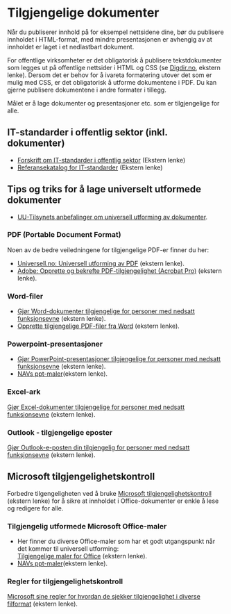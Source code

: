# Tilgjengelige dokumenter
<p class="typo-ingress">Når du publiserer innhold på for eksempel nettsidene dine, bør du publisere innholdet i HTML-format, med mindre presentasjonen er avhengig av at innholdet er laget i et nedlastbart dokument.</p>

For offentlige virksomheter er det obligatorisk å publisere tekstdokumenter som legges ut på offentlige nettsider i HTML og CSS (se [Digdir.no](https://www.digdir.no/digitale-felleslosninger/publisering-av-tekstdokument/1494), ekstern lenke). Dersom det er behov for å ivareta formatering utover det som er mulig med CSS, er det obligatorisk å utforme dokumentene i PDF. Du kan gjerne publisere dokumentene i andre formater i tillegg. 

Målet er å lage dokumenter og presentasjoner etc. som er tilgjengelige for alle.

## IT-standarder i offentlig sektor (inkl. dokumenter)
* [Forskrift om IT-standarder i offentlig sektor](https://lovdata.no/dokument/LTI/forskrift/2013-03-15-285) (Ekstern lenke)
* [Referansekatalog for IT-standarder](https://www.digdir.no/digitalisering-og-samordning/referansekatalogen-it-standardar/1480) (Ekstern lenke)

## Tips og triks for å lage universelt utformede dokumenter
- [UU-Tilsynets anbefalinger om universell utforming av dokumenter](https://www.uutilsynet.no/regelverk/dokumenter-pa-nettsider/208).
### PDF (Portable Document Format)
Noen av de bedre veiledningene for tilgjengelige PDF-er finner du her:
- [Universell.no: Universell utforming av PDF](https://www.universell.no/uupdf/) (ekstern lenke).
- [Adobe: Opprette og bekrefte PDF-tilgjengelighet (Acrobat Pro)](https://helpx.adobe.com/no/acrobat/using/create-verify-pdf-accessibility.html) (ekstern lenke).


### Word-filer
- [Gjør Word-dokumenter tilgjengelige for personer med nedsatt funksjonsevne](https://support.microsoft.com/nb-no/office/gj%C3%B8re-word-dokumenter-tilgjengelige-for-personer-med-funksjonshemninger-d9bf3683-87ac-47ea-b91a-78dcacb3c66d#PickTab=Windows) (ekstern lenke).
- [Opprette tilgjengelige PDF-filer fra Word](https://support.microsoft.com/nb-no/office/opprette-tilgjengelige-pdf-filer-064625e0-56ea-4e16-ad71-3aa33bb4b7ed#PickTab=Windows) (ekstern lenke).

### Powerpoint-presentasjoner
- [Gjør PowerPoint-presentasjoner tilgjengelige for personer med nedsatt funksjonsevne](https://support.microsoft.com/nb-no/office/gj%C3%B8re-powerpoint-presentasjoner-tilgjengelige-for-personer-med-funksjonshemninger-6f7772b2-2f33-4bd2-8ca7-dae3b2b3ef25#picktab=windows) (ekstern lenke).
- [NAVs ppt-maler](https://identitet.nav.no/d/n49NiiediAKF/verktoy-og-maler#/maler/powerpoint)(ekstern lenke).

### Excel-ark
[Gjør Excel-dokumenter tilgjengelige for personer med nedsatt funksjonsevne](https://support.microsoft.com/nb-no/office/gj%C3%B8re-excel-dokumenter-tilgjengelige-for-personer-med-funksjonshemninger-6cc05fc5-1314-48b5-8eb3-683e49b3e593#picktab=windows) (ekstern lenke).

### Outlook - tilgjengelige eposter
[Gjør Outlook-e-posten din tilgjengelig for personer med nedsatt funksjonsevne](https://support.microsoft.com/nb-no/office/gj%C3%B8r-outlook-e-posten-din-tilgjengelig-for-personer-med-funksjonshemninger-71ce71f4-7b15-4b7a-a2e3-cf91721bbacb#picktab=windows) (ekstern lenke).

## Microsoft tilgjengelighetskontroll
Forbedre tilgengeligheten ved å bruke [Microsoft tilgjengelighetskontroll](https://support.microsoft.com/nb-no/office/forbedre-tilgjengelighet-med-tilgjengelighetskontroll-a16f6de0-2f39-4a2b-8bd8-5ad801426c7f#picktab=windows) (ekstern lenke) for å sikre at innholdet i Office-dokumenter er enkle å lese og redigere for alle.

### Tilgjengelig utformede Microsoft Office-maler
- Her finner du diverse Office-maler som har et godt utgangspunkt når det kommer til universell utforming: <br> [Tilgjengelige maler for Office](https://support.microsoft.com/nb-no/office/f%c3%a5-tilgjengelige-maler-for-office-ca086caa-2bd2-4ac8-8c12-4cd495bd4d76?ui=nb-no&rs=nb-no&ad=no) (ekstern lenke).
- [NAVs ppt-maler](https://identitet.nav.no/d/n49NiiediAKF/verktoy-og-maler#/maler/powerpoint)(ekstern lenke).

### Regler for tilgjengelighetskontroll
[Microsoft sine regler for hvordan de sjekker tilgjengelighet i diverse filformat](https://support.microsoft.com/nb-no/office/regler-for-tilgjengelighetskontroll-651e08f2-0fc3-4e10-aaca-74b4a67101c1) (ekstern lenke).
